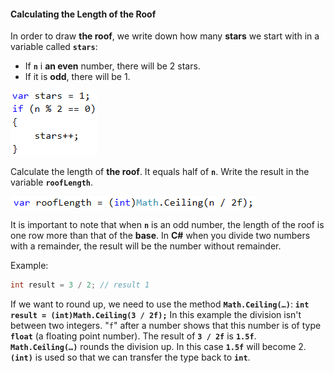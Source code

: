 #### Calculating the Length of the Roof

In order to draw **the roof**, we write down how many **stars** we start with in a variable called **`stars`**:
* If **`n`** i **an even** number, there will be 2 stars.
* If it is **odd**, there will be 1.

![](/assets/chapter-6-images/09.House-03.png)

Calculate the length of **the roof**. It equals half of **`n`**. Write the result in the variable  **`roofLength`**.

![](/assets/chapter-6-images/09.House-04.png)

It is important to note that when **`n`** is an odd number, the length of the roof is one row more than that of the **base**. In **C#** when you divide two numbers with a remainder, the result will be the number without remainder.

Example:

```csharp
int result = 3 / 2; // result 1
```

If we want to round up, we need to use the method **`Math.Ceiling(…)`**:
**`int result = (int)Math.Ceiling(3 / 2f);`**
In this example the division isn't between two integers. "`f`" after a number shows that this number is of type **`float`** (a floating point number). The result of **`3 / 2f`** is **`1.5f`**. **`Math.Ceiling(…)`** rounds the division up. In this case **`1.5f`** will become 2. **`(int)`** is used so that we can transfer the type back to **`int`**.
